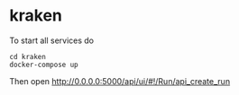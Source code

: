 # kraken

To start all services do

```console
cd kraken
docker-compose up
```

Then open http://0.0.0.0:5000/api/ui/#!/Run/api_create_run
